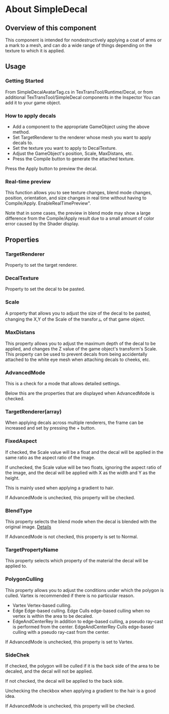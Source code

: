 # About SimpleDecal

## Overview of this component

This component is intended for nondestructively applying a coat of arms or a mark to a mesh, and can do a wide range of things depending on the texture to which it is applied.

## Usage

### Getting Started

From SimpleDecalAvatarTag.cs in TexTransTool/Runtime/Decal,
or from additional TexTransTool/SimpleDecal components in the Inspector
You can add it to your game object.

### How to apply decals

 - Add a component to the appropriate GameObject using the above method.
 - Set TargetRenderer to the renderer whose mesh you want to apply decals to.
 - Set the texture you want to apply to DecalTexture.
 - Adjust the GameObject's position, Scale, MaxDistans, etc.
 - Press the Compile button to generate the attached texture.

Press the Apply button to preview the decal.

### Real-time preview

This function allows you to see texture changes, blend mode changes, position, orientation, and size changes in real time without having to Compile/Apply. EnableRealTimePreview".

Note that in some cases, the preview in blend mode may show a large difference from the Compile/Apply result due to a small amount of color error caused by the Shader display.

## Properties

### TargetRenderer

Property to set the target renderer.

### DecalTexture

Property to set the decal to be pasted.

### Scale

A property that allows you to adjust the size of the decal to be pasted, changing the X,Y of the Scale of the transforㇺ of that game object.

### MaxDistans

This property allows you to adjust the maximum depth of the decal to be applied, and changes the Z value of the game object's transform's Scale.
This property can be used to prevent decals from being accidentally attached to the white eye mesh when attaching decals to cheeks, etc.

### AdvancedMode

This is a check for a mode that allows detailed settings.

Below this are the properties that are displayed when AdvancedMode is checked.

### TargetRenderer(array)

When applying decals across multiple renderers, the frame can be increased and set by pressing the + button.

### FixedAspect

If checked, the Scale value will be a float and the decal will be applied in the same ratio as the aspect ratio of the image.

If unchecked, the Scale value will be two floats, ignoring the aspect ratio of the image, and the decal will be applied with X as the width and Y as the height.

This is mainly used when applying a gradient to hair.

If AdvancedMode is unchecked, this property will be checked.

### BlendType

This property selects the blend mode when the decal is blended with the original image. [Details](BlendType.md)

If AdvancedMode is not checked, this property is set to Normal.

### TargetPropertyName

This property selects which property of the material the decal will be applied to.

### PolygonCulling

This property allows you to adjust the conditions under which the polygon is culled.
Vartex is recommended if there is no particular reason.

 - Vartex Vertex-based culling.
 - Edge Edge-based culling. Edge Culls edge-based culling when no vertex is within the area to be decaled.
 - EdgeAndCenterRey In addition to edge-based culling, a pseudo ray-cast is performed from the center. EdgeAndCenterRey Culls edge-based culling with a pseudo ray-cast from the center.

If AdvancedMode is unchecked, this property is set to Vartex.

### SideChek
If checked, the polygon will be culled if it is the back side of the area to be decaled, and the decal will not be applied.

If not checked, the decal will be applied to the back side.

Unchecking the checkbox when applying a gradient to the hair is a good idea.

If AdvancedMode is unchecked, this property will be checked.
